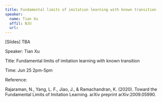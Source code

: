 ```yaml
---
title: Fundamental limits of imitation learning with known transition
speaker:
  name: Tian Xu
  affil: NJU
  url: 
--- 
```


[Slides] TBA

Speaker: Tian Xu

Title: Fundamental limits of imitation learning with known transition

Time: Jun 25 2pm-5pm

Reference:

Rajaraman, N., Yang, L. F., Jiao, J., & Ramachandran, K. (2020). Toward the Fundamental Limits of Imitation Learning. arXiv preprint arXiv:2009.05990.